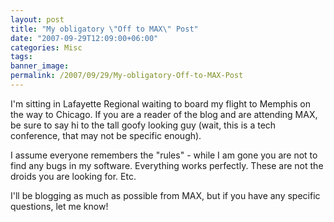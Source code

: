 ```yaml
---
layout: post
title: "My obligatory \"Off to MAX\" Post"
date: "2007-09-29T12:09:00+06:00"
categories: Misc 
tags: 
banner_image: 
permalink: /2007/09/29/My-obligatory-Off-to-MAX-Post
---
```


I'm sitting in Lafayette Regional waiting to board my flight to Memphis on the way to Chicago. If you are a reader of the blog and are attending MAX, be sure to say hi to the tall goofy looking guy (wait, this is a tech conference, that may not be specific enough). 

I assume everyone remembers the "rules" - while I am gone you are not to find any bugs in my software. Everything works perfectly. These are not the droids you are looking for. Etc.

I'll be blogging as much as possible from MAX, but if you have any specific questions, let me know!